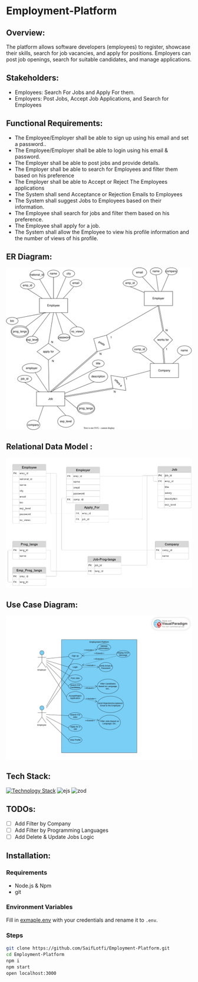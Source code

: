 # Employment-Platform

## Overview:
The platform allows software developers (employees) to register, showcase their skills, search for job vacancies, and apply for positions. Employers can post job openings, search for suitable candidates, and manage applications.

## Stakeholders:
- Employees: Search For Jobs and Apply For them.
- Employers: Post Jobs, Accept Job Applications, and Search for Employees

## Functional Requirements:
- The Employee/Employer shall be able to sign up using his email and set a password..
- The Employee/Employer shall be able to login using his email & password.
- The Employer shall be able to  post jobs and provide details. 
- The Employer shall be able to  search for Employees and filter them based on his preference 
- The Employer shall be able to Accept or Reject The Employees applications 
- The System shall send Acceptance or Rejection Emails to Employees
- The System shall suggest Jobs to Employees based on their information.
- The Employee shall search for jobs and filter them based on his preference.
- The Employee shall apply for a job.
- The System shall allow the Employee to view his profile information and the number of views of his profile.

## ER Diagram:
![ER Diagram](./docs/ER-Diagram.svg)

## Relational Data Model :
![Relational Data Model](./docs/Relational-Data-Model.png)

## Use Case Diagram:
![Use Case Diagram](./docs/use-cases-diagram.jpg)

## Tech Stack:
[![Technology Stack](https://skillicons.dev/icons?i=nodejs,express,ts,npm,postgres,prisma)](https://skillicons.dev)
![ejs](https://ejs.co/favicon.svg)
![zod](https://zod.dev/static/favicon.ico)

## TODOs:
- [ ] Add Filter by Company
- [ ] Add Filter by Programming Languages
- [ ] Add Delete & Update Jobs Logic

## Installation:

### Requirements

- Node.js & Npm
- git

### Environment Variables

Fill in [exmaple.env](https://github.com/SaifLotfi/Employment-Platform/blob/main/example.env) with your credentials and rename it to `.env`.

### Steps

```bash
git clone https://github.com/SaifLotfi/Employment-Platform.git
cd Employment-Platform
npm i
npm start
open localhost:3000
```
